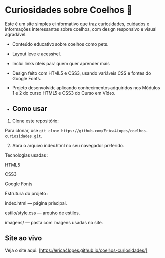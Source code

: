 ﻿# Curiosidades sobre Coelhos 🐰

 Este é um site simples e informativo que traz curiosidades, cuidados e informações interessantes sobre coelhos, com design responsivo e visual agradável.

- Conteúdo educativo sobre coelhos como pets.
- Layout leve e acessível.
- Inclui links úteis para quem quer aprender mais.
- Design feito com HTML5 e CSS3, usando variáveis CSS e fontes do Google Fonts.
- Projeto desenvolvido aplicando conhecimentos adquiridos nos Módulos 1 e 2 do curso HTML5 e CSS3 do Curso em Vídeo.

- ## Como usar

1. Clone este repositório:

Para clonar, use `git clone https://github.com/Erica4Lopes/coelhos-curiosidades.git`.

2. Abra o arquivo index.html no seu navegador preferido.

Tecnologias usadas :

HTML5

CSS3

Google Fonts

Estrutura do projeto :

index.html — página principal.

estilo/style.css — arquivo de estilos.

imagens/ — pasta com imagens usadas no site.

## Site ao vivo

Veja o site aqui: [https://erica4lopes.github.io/coelhos-curiosidades/]






